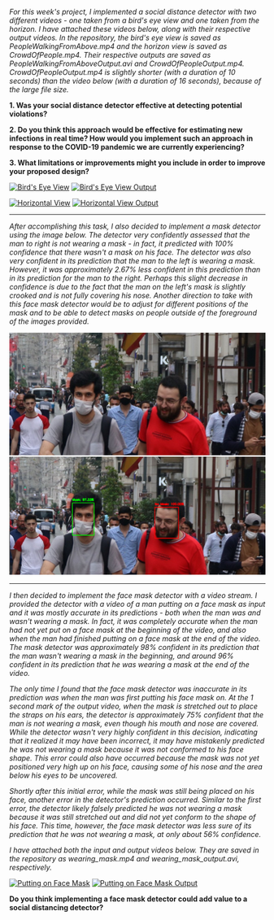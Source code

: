    *For this week's project, I implemented a social distance detector with two different videos - one taken from a bird's eye view and one taken from the horizon.  I have attached these videos below, along with their respective output videos. In the repository, the bird's eye view is saved as PeopleWalkingFromAbove.mp4 and the horizon view is saved as CrowdOfPeople.mp4.  Their respective outputs are saved as PeopleWalkingFromAboveOutput.avi and CrowdOfPeopleOutput.mp4.  CrowdOfPeopleOutput.mp4 is slightly shorter (with a duration of 10 seconds) than the video below (with a duration of 16 seconds), because of the large file size.*

**1. Was your social distance detector effective at detecting potential violations?**

**2. Do you think this approach would be effective for estimating new infections in real time?  How would you implement such an approach in response to the COVID-19 pandemic we are currently experiencing?**

**3. What limitations or improvements might you include in order to improve your proposed design?**

[![Bird's Eye View](http://img.youtube.com/vi/TC7n-eiKW5g/0.jpg)](https://www.youtube.com/watch?v=TC7n-eiKW5g)
[![Bird's Eye View Output](http://img.youtube.com/vi/F0czsZuDzzE/0.jpg)](https://www.youtube.com/watch?v=F0czsZuDzzE)

[![Horizontal View](http://img.youtube.com/vi/mQUsiAK9dSw/0.jpg)](https://www.youtube.com/watch?v=mQUsiAK9dSw)
[![Horizontal View Output](http://img.youtube.com/vi/ks1WRvpHM_M/0.jpg)](https://www.youtube.com/watch?v=ks1WRvpHM_M)

***

   *After accomplishing this task, I also decided to implement a mask detector using the image below.  The detector very confidently assessed that the man to right is not wearing a mask - in fact, it predicted with 100% confidence that there wasn't a mask on his face.  The detector was also very confident in its prediction that the man to the left is wearing a mask.  However, it was approximately 2.67% less confident in this prediction than in its prediction for the man to the right.  Perhaps this slight decrease in confidence is due to the fact that the man on the left's mask is slightly crooked and is not fully covering his nose.  Another direction to take with this face mask detector would be to adjust for different positions of the mask and to be able to detect masks on people outside of the foreground of the images provided.*

![](mask.jpg)  ![](mask_detected.PNG)

***

   *I then decided to implement the face mask detector with a video stream.  I provided the detector with a video of a man putting on a face mask as input and it was mostly accurate in its predictions - both when the man was and wasn't wearing a mask.  In fact, it was completely accurate when the man had not yet put on a face mask at the beginning of the video, and also when the man had finished putting on a face mask at the end of the video.  The mask detector was approximately 98% confident in its prediction that the man wasn't wearing a mask in the beginning, and around 96% confident in its prediction that he was wearing a mask at the end of the video.*  

   *The only time I found that the face mask detector was inaccurate in its prediction was when the man was first putting his face mask on.  At the 1 second mark of the output video, when the mask is stretched out to place the straps on his ears, the detector is approximately 75% confident that the man is not wearing a mask, even though his mouth and nose are covered.  While the detector wasn't very highly confident in this decision, indicating that it realized it may have been incorrect, it may have mistakenly predicted he was not wearing a mask because it was not conformed to his face shape.  This error could also have occurred because the mask was not yet positioned very high up on his face, causing some of his nose and the area below his eyes to be uncovered.*  

   *Shortly after this initial error, while the mask was still being placed on his face, another error in the detector's prediction occurred.  Similar to the first error, the detector likely falsely predicted he was not wearing a mask because it was still stretched out and did not yet conform to the shape of his face.  This time, however, the face mask detector was less sure of its prediction that he was not wearing a mask, at only about 56% confidence.*  

*I have attached both the input and output videos below.  They are saved in the repository as wearing_mask.mp4 and wearing_mask_output.avi, respectively.*  

[![Putting on Face Mask](http://img.youtube.com/vi/ipPDy4PzxPw/0.jpg)](https://www.youtube.com/watch?v=ipPDy4PzxPw)
[![Putting on Face Mask Output](http://img.youtube.com/vi/55F0QrmVgkM/0.jpg)](https://youtu.be/watch?v=55F0QrmVgkM)

**Do you think implementing a face mask detector could add value to a social distancing detector?**
